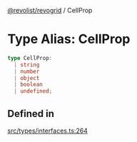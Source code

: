 [@revolist/revogrid](README.md) / CellProp

# Type Alias: CellProp

```ts
type CellProp: 
  | string
  | number
  | object
  | boolean
  | undefined;
```

## Defined in

[src/types/interfaces.ts:264](https://github.com/revolist/revogrid/blob/7441a116e7c14801fe05f009e2206ea7b70630f5/src/types/interfaces.ts#L264)
